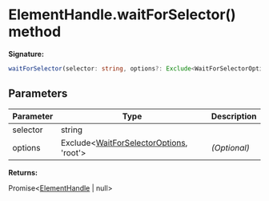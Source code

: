 # ElementHandle.waitForSelector() method

**Signature:**

```typescript
waitForSelector(selector: string, options?: Exclude<WaitForSelectorOptions, 'root'>): Promise<ElementHandle | null>;
```

## Parameters

| Parameter | Type                                                                                   | Description       |
| --------- | -------------------------------------------------------------------------------------- | ----------------- |
| selector  | string                                                                                 |                   |
| options   | Exclude&lt;[WaitForSelectorOptions](./puppeteer.waitforselectoroptions.md), 'root'&gt; | <i>(Optional)</i> |

**Returns:**

Promise&lt;[ElementHandle](./puppeteer.elementhandle.md) \| null&gt;

